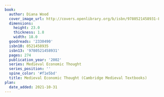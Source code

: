 ```yaml
---
book:
  author: Diana Wood
  cover_image_url: http://covers.openlibrary.org/b/isbn/9780521458931-L.jpg
  dimensions:
    height: 23.0
    thickness: 1.8
    width: 18.0
  goodreads: '2330490'
  isbn10: 0521458935
  isbn13: '9780521458931'
  pages: 274
  publication_year: '2002'
  series: Medieval Economic Thought
  series_position: ''
  spine_color: '#f1e5bd'
  title: Medieval Economic Thought (Cambridge Medieval Textbooks)
plan:
  date_added: 2021-10-31
---
```


